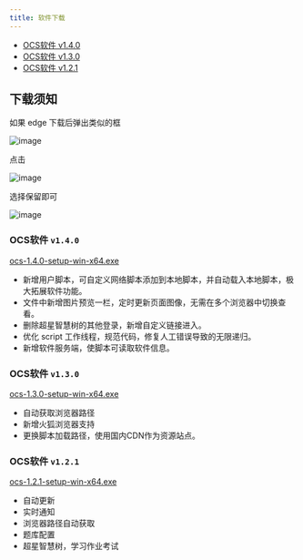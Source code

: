 ```yaml
---
title: 软件下载
---
```

- [OCS软件 v1.4.0](#ocs软件-v140)
- [OCS软件 v1.3.0](#ocs软件-v130)
- [OCS软件 v1.2.1](#ocs软件-v121)

## 下载须知

如果 edge 下载后弹出类似的框

![image](https://user-images.githubusercontent.com/50533276/161432995-215f870c-b8e6-463e-b666-5583e8934ccd.png)

点击 

![image](https://user-images.githubusercontent.com/50533276/161433046-51cd59a8-9b8c-40de-83ee-936ddbde332d.png)

选择保留即可

![image](https://user-images.githubusercontent.com/50533276/161433054-25eb3847-87c5-4908-a012-14c104f4d2fa.png)

### OCS软件 `v1.4.0`

[ocs-1.4.0-setup-win-x64.exe](https://cdn.ocsjs.com/resources/ocs-1.4.0-setup-win-x64.exe)

- 新增用户脚本，可自定义网络脚本添加到本地脚本，并自动载入本地脚本，极大拓展软件功能。
- 文件中新增图片预览一栏，定时更新页面图像，无需在多个浏览器中切换查看。
- 删除超星智慧树的其他登录，新增自定义链接进入。
- 优化 script 工作线程，规范代码，修复人工错误导致的无限递归。
- 新增软件服务端，使脚本可读取软件信息。
### OCS软件 `v1.3.0`

[ocs-1.3.0-setup-win-x64.exe](https://cdn.ocsjs.com/resources/ocs-1.3.0-setup-win-x64.exe)

- 自动获取浏览器路径
- 新增火狐浏览器支持
- 更换脚本加载路径，使用国内CDN作为资源站点。


### OCS软件 `v1.2.1`

[ocs-1.2.1-setup-win-x64.exe](https://cdn.ocsjs.com/resources/ocs-1.2.1-setup-win-x64.exe)

- 自动更新
- 实时通知
- 浏览器路径自动获取
- 题库配置
- 超星智慧树，学习作业考试